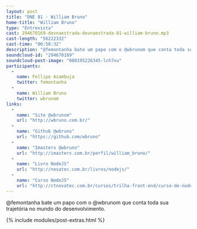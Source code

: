 ```yaml
---
layout: post
title: "DNE 81 - William Bruno"
home-title: "William Bruno"
type: "Entrevista"
cast: 294670169-devnaestrada-devnaestrada-81-william-bruno.mp3
cast-length: "56222332"
cast-time: "00:58:32"
description: "@femontanha bate um papo com o @wbrunom que conta toda sua trajetória no mundo do desenvolvimento."
soundcloud-id: "294670169"
soundcloud-post-image: "000195226345-lch7xu"
participants:
  -
    name: Fellipe Azambuja
    twitter: femontanha
  -
    name: William Bruno
    twitter: wbrunom
links:
  -
    name: "Site @wbrunom"
    url: "http://wbruno.com.br/"
  -
    name: "Github @wbruno"
    url: "https://github.com/wbruno"
  -
    name: "Imasters @wbruno"
    url: "http://imasters.com.br/perfil/william_bruno/"
  -
    name: "Livro NodeJS"
    url: "http://novatec.com.br/livros/nodejs/"
  -
    name: "Curso NodeJS"
    url: "http://ctnovatec.com.br/cursos/trilha-front-end/curso-de-nodejs/"
---
```


@femontanha bate um papo com o @wbrunom que conta toda sua trajetória no mundo do desenvolvimento.

{% include modules/post-extras.html %}
